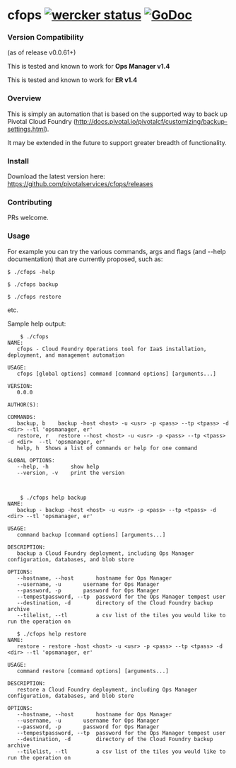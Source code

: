 cfops [![wercker status](https://app.wercker.com/status/d0a50d426b77a9f73da0fe4f383ad624/s/master "wercker status")](https://app.wercker.com/project/bykey/d0a50d426b77a9f73da0fe4f383ad624) [![GoDoc](http://godoc.org/github.com/pivotalservices/cfops?status.png)](http://godoc.org/github.com/pivotalservices/cfops)
======

### Version Compatibility
(as of release v0.0.61+)

This is tested and known to work for **Ops Manager v1.4**

This is tested and known to work for **ER v1.4**

### Overview

This is simply an automation that is based on the supported way to back up Pivotal Cloud Foundry (http://docs.pivotal.io/pivotalcf/customizing/backup-settings.html).

It may be extended in the future to support greater breadth of functionality.


### Install

Download the latest version here:
https://github.com/pivotalservices/cfops/releases

### Contributing

PRs welcome.

### Usage

For example you can try the various commands, args and flags (and --help documentation) that are currently proposed, such as:

    $ ./cfops -help

    $ ./cfops backup

    $ ./cfops restore

etc.


Sample help output:
```
    $ ./cfops
NAME:
   cfops - Cloud Foundry Operations tool for IaaS installation, deployment, and management automation

USAGE:
   cfops [global options] command [command options] [arguments...]

VERSION:
   0.0.0

AUTHOR(S):

COMMANDS:
   backup, b	backup -host <host> -u <usr> -p <pass> --tp <tpass> -d <dir> --tl 'opsmanager, er'
   restore, r	restore --host <host> -u <usr> -p <pass> --tp <tpass> -d <dir>  --tl 'opsmanager, er'
   help, h	Shows a list of commands or help for one command

GLOBAL OPTIONS:
   --help, -h		show help
   --version, -v	print the version
    
    
    
    $ ./cfops help backup
NAME:
   backup - backup -host <host> -u <usr> -p <pass> --tp <tpass> -d <dir> --tl 'opsmanager, er'

USAGE:
   command backup [command options] [arguments...]

DESCRIPTION:
   backup a Cloud Foundry deployment, including Ops Manager configuration, databases, and blob store

OPTIONS:
   --hostname, --host 		hostname for Ops Manager
   --username, -u 		username for Ops Manager
   --password, -p 		password for Ops Manager
   --tempestpassword, --tp 	password for the Ops Manager tempest user
   --destination, -d 		directory of the Cloud Foundry backup archive
   --tilelist, --tl 		a csv list of the tiles you would like to run the operation on
   
   $ ./cfops help restore
NAME:
   restore - restore -host <host> -u <usr> -p <pass> --tp <tpass> -d <dir> --tl 'opsmanager, er'

USAGE:
   command restore [command options] [arguments...]

DESCRIPTION:
   restore a Cloud Foundry deployment, including Ops Manager configuration, databases, and blob store

OPTIONS:
   --hostname, --host 		hostname for Ops Manager
   --username, -u 		username for Ops Manager
   --password, -p 		password for Ops Manager
   --tempestpassword, --tp 	password for the Ops Manager tempest user
   --destination, -d 		directory of the Cloud Foundry backup archive
   --tilelist, --tl 		a csv list of the tiles you would like to run the operation on

```





